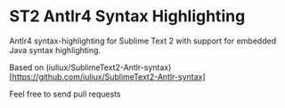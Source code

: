 # ST2 Antlr4 Syntax Highlighting #
Antlr4 syntax-highlighting for Sublime Text 2 with support for embedded Java syntax highlighting.

Based on (iuliux/SublimeText2-Antlr-syntax)[https://github.com/iuliux/SublimeText2-Antlr-syntax]

Feel free to send pull requests
